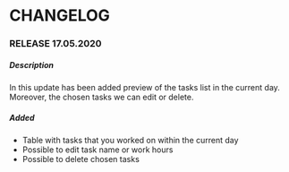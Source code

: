 # CHANGELOG 

### RELEASE 17.05.2020

##### Description

In this update has been added preview of the tasks list in the current day. Moreover, the chosen tasks we can edit or delete. 

##### Added

* Table with tasks that you worked on within the current day
* Possible to edit task name or work hours
* Possible to delete chosen tasks

